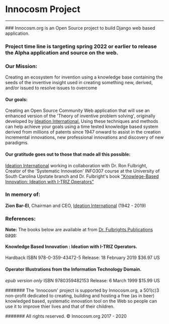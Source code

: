 # Innocosm Project
<hr>
### Innocosm.org is an Open Source project to build Django web based application. 

### Project time line is targeting spring 2022 or earlier to release the Alpha application and source on the web.<br>

### Our Mission:
Creating an ecosystem for invention using a knowledge base containing the seeds of the inventive insight used in creating something new, derived, and/or issued to resolve issues to overcome

#### Our goals:
Creating an Open Source Community Web application that will use an enhanced version of the 'Theory of inventive problem solving', originally developed by [Ideation International.](http://www.whereinnovationbegins.net/) Using these techniques and methods can help achieve your goals using a time tested knowledge based system derived from millions of patents since 1947 onward to assist in the creation incremental innovations, new professional innovations and discovery of new paradigms.

#### Our gratitude goes out to those that made all this possible:
 [Ideation International](http://www.whereinnovationbegins.net/)  working in collaboration with Dr. Ron Fulbright, Creator of the 'Systematic Innovation' INFO307 course at the University of South Carolina Upstate branch and Dr. Fulbright's book ["Knowlege-Based Innovation: Ideation with I-TRIZ Operators"](https://rfulbright.wixsite.com/ronfulbright/projects)


### In memory of:
**Zion Bar-El**, Chairman and CEO, [Ideation International](http://www.whereinnovationbegins.net/) (1942 - 2019)

### References:
**Note:** The books below are available at from [Dr. Fulbrights Publications page](https://rfulbright.wixsite.com/ronfulbright/projects):

#### Knowledge Based Innovation : Ideation with I-TRIZ Operators.
Hardback 
ISBN 978-0-359-43472-5
Release: 18 February 2019
$36.97 US

#### Operator Illustrations from the Information Technology Domain.
*epub version only*
ISBN 9780359482153
Release: 6 March 1999
$15.99 US

####### The 'Innocosm' project is supported by Innocosm.org, a 501(c)3 non-profit dedicated to creating, building and hosting a free (as in beer) knowledged based, systematic innovation tool on the Web so people can use it to improve thier lives and that of their children.

####### All rights reserved. &copy; Innocosm.org 2017 - 2020
